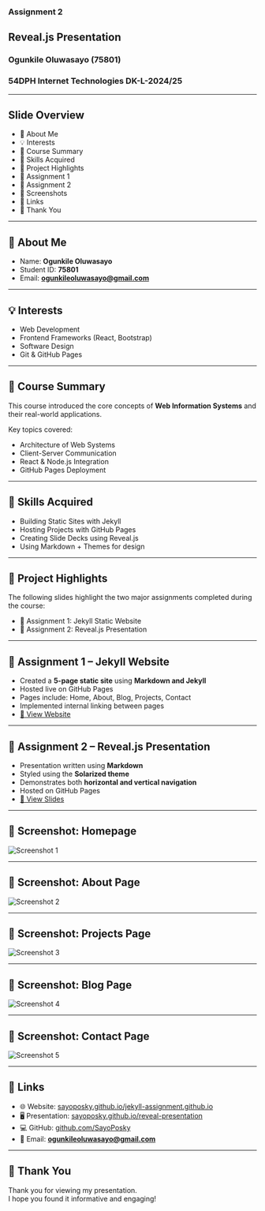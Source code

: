 ### Assignment 2  
## Reveal.js Presentation  
### Ogunkile Oluwasayo (75801)  
### 54DPH Internet Technologies DK-L-2024/25  

---

## Slide Overview  

- 👤 About Me  
- 💡 Interests  
- 🎯 Course Summary  
- 🔧 Skills Acquired  
- 💼 Project Highlights  
- 📘 Assignment 1  
- 🎤 Assignment 2  
- 📸 Screenshots  
- 🔗 Links  
- 🙏 Thank You  

---

## 👤 About Me  

- Name: **Ogunkile Oluwasayo**  
- Student ID: **75801**  
- Email: **ogunkileoluwasayo@gmail.com**  

---

## 💡 Interests  

- Web Development  
- Frontend Frameworks (React, Bootstrap)  
- Software Design  
- Git & GitHub Pages  

---

## 🎯 Course Summary  

This course introduced the core concepts of **Web Information Systems** and their real-world applications.

Key topics covered:

- Architecture of Web Systems  
- Client-Server Communication  
- React & Node.js Integration  
- GitHub Pages Deployment  

---

## 🔧 Skills Acquired  

- Building Static Sites with Jekyll  
- Hosting Projects with GitHub Pages  
- Creating Slide Decks using Reveal.js  
- Using Markdown + Themes for design  

---

## 💼 Project Highlights  

The following slides highlight the two major assignments completed during the course:

- 📘 Assignment 1: Jekyll Static Website  
- 🎤 Assignment 2: Reveal.js Presentation  

---

## 📘 Assignment 1 – Jekyll Website  

- Created a **5-page static site** using **Markdown and Jekyll**  
- Hosted live on GitHub Pages  
- Pages include: Home, About, Blog, Projects, Contact  
- Implemented internal linking between pages  
- [🔗 View Website](https://sayoposky.github.io/jekyll-assignment.github.io/)

---

## 🎤 Assignment 2 – Reveal.js Presentation  

- Presentation written using **Markdown**  
- Styled using the **Solarized theme**  
- Demonstrates both **horizontal and vertical navigation**  
- Hosted on GitHub Pages  
- [🔗 View Slides](https://sayoposky.github.io/reveal-presentation)

---

## 📸 Screenshot: Homepage  

![Screenshot 1](img/screenshot/screenshot1.png)

---

## 📸 Screenshot: About Page  

![Screenshot 2](img/screenshot/screenshot2.png)

---

## 📸 Screenshot: Projects Page  

![Screenshot 3](img/screenshot/screenshot3.png)

---

## 📸 Screenshot: Blog Page  

![Screenshot 4](img/screenshot/screenshot4.png)

---

## 📸 Screenshot: Contact Page  

![Screenshot 5](img/screenshot/screenshot5.png)

---

## 🔗 Links  

- 🌐 Website: [sayoposky.github.io/jekyll-assignment.github.io](https://sayoposky.github.io/jekyll-assignment.github.io)  
- 🖥️ Presentation: [sayoposky.github.io/reveal-presentation](https://sayoposky.github.io/reveal-presentation)  
- 💻 GitHub: [github.com/SayoPosky](https://github.com/SayoPosky)  
- 📧 Email: **ogunkileoluwasayo@gmail.com**

---

## 🙏 Thank You  

Thank you for viewing my presentation.  
I hope you found it informative and engaging!
